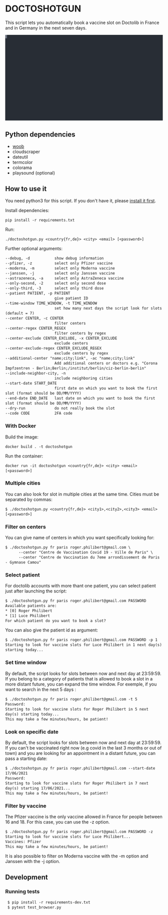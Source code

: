 # DOCTOSHOTGUN

This script lets you automatically book a vaccine slot on Doctolib in France and in Germany in
the next seven days.

<p align="center">
  <img src="https://github.com/rbignon/doctoshotgun/raw/master/example.svg">
</p>

## Python dependencies

- [woob](https://woob.tech)
- cloudscraper
- dateutil
- termcolor
- colorama
- playsound (optional)

## How to use it

You need python3 for this script. If you don't have it, please [install it first](https://www.python.org/).

Install dependencies:

```
pip install -r requirements.txt
```

Run:

```
./doctoshotgun.py <country{fr,de}> <city> <email> [<password>]
```

Further optional arguments:

```
--debug, -d           show debug information
--pfizer, -z          select only Pfizer vaccine
--moderna, -m         select only Moderna vaccine
--janssen, -j         select only Janssen vaccine
--astrazeneca, -a     select only AstraZeneca vaccine
--only-second, -2     select only second dose
--only-third, -3      select only third dose
--patient PATIENT, -p PATIENT
                      give patient ID
--time-window TIME_WINDOW, -t TIME_WINDOW
                      set how many next days the script look for slots (default = 7)
--center CENTER, -c CENTER
                      filter centers
--center-regex CENTER_REGEX
                      filter centers by regex
--center-exclude CENTER_EXCLUDE, -x CENTER_EXCLUDE
                      exclude centers
--center-exclude-regex CENTER_EXCLUDE_REGEX
                      exclude centers by regex
--additional-center "name;city;link", -ac "name;city;link"
                      Add additional centers or doctors e.g. "Corona Impfzentren - Berlin;Berlin;/institut/berlin/ciz-berlin-berlin"
--include-neighbor-city, -n
                      include neighboring cities
--start-date START_DATE
                      first date on which you want to book the first slot (format should be DD/MM/YYYY)
--end-date END_DATE   last date on which you want to book the first slot (format should be DD/MM/YYYY)
--dry-run             do not really book the slot
--code CODE           2FA code
```

### With Docker

Build the image:

```
docker build . -t doctoshotgun
```

Run the container:

```
docker run -it doctoshotgun <country{fr,de}> <city> <email> [<password>]
```

### Multiple cities

You can also look for slot in multiple cities at the same time. Cities must be separated by commas:

```
$ ./doctoshotgun.py <country{fr,de}> <city1>,<city2>,<city3> <email> [<password>]
```

### Filter on centers

You can give name of centers in which you want specifically looking for:

```
$ ./doctoshotgun.py fr paris roger.philibert@gmail.com \
      --center "Centre de Vaccination Covid 19 - Ville de Paris" \
      --center "Centre de Vaccination du 7eme arrondissement de Paris - Gymnase Camou"
```

### Select patient

For doctolib accounts with more thant one patient, you can select patient just after launching the script:

```
$ ./doctoshotgun.py fr paris roger.philibert@gmail.com PASSWORD
Available patients are:
* [0] Roger Philibert
* [1] Luce Philibert
For which patient do you want to book a slot?
```

You can also give the patient id as argument:

```
$ ./doctoshotgun.py fr paris roger.philibert@gmail.com PASSWORD -p 1
Starting to look for vaccine slots for Luce Philibert in 1 next day(s) starting today...
```

### Set time window

By default, the script looks for slots between now and next day at 23:59:59. If you belong to a category of patients that is allowed to book a slot in a more distant future, you can expand the time window. For exemple, if you want to search in the next 5 days :

```
$ ./doctoshotgun.py fr paris roger.philibert@gmail.com -t 5
Password:
Starting to look for vaccine slots for Roger Philibert in 5 next day(s) starting today...
This may take a few minutes/hours, be patient!
```

### Look on specific date

By default, the script looks for slots between now and next day at 23:59:59. If you can't be vaccinated right now (e.g covid in the last 3 months or out of town) and you are looking for an appointment in a distant future, you can pass a starting date:

```
$ ./doctoshotgun.py fr paris roger.philibert@gmail.com --start-date 17/06/2021
Password:
Starting to look for vaccine slots for Roger Philibert in 7 next day(s) starting 17/06/2021...
This may take a few minutes/hours, be patient!
```

### Filter by vaccine

The Pfizer vaccine is the only vaccine allowed in France for people between 16 and 18. For this case, you can use the -z option.

```
$ ./doctoshotgun.py fr paris roger.philibert@gmail.com PASSWORD -z
Starting to look for vaccine slots for Luce Philibert...
Vaccines: Pfizer
This may take a few minutes/hours, be patient!
```

It is also possible to filter on Moderna vaccine with the -m option and Janssen with the -j option.

## Development

### Running tests

```
 $ pip install -r requirements-dev.txt
 $ pytest test_browser.py
```
